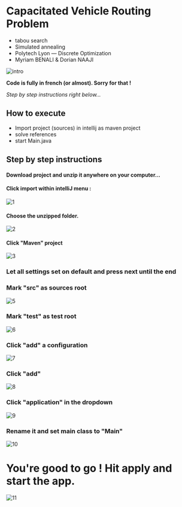 # Capacitated Vehicle Routing Problem

* tabou search
* Simulated annealing
* Polytech Lyon — Discrete Optimization
* Myriam BENALI & Dorian NAAJI

![intro](doc/img/11.%20Hit%20apply%20and%20start%20the%20app.%20You're%20good%20to%20go..png)

**Code is fully in french (or almost).
Sorry for that !**

_Step by step instructions right below..._

## How to execute

- Import project (sources) in intellij as maven project
- solve references
- start Main.java

## Step by step instructions


#### Download project and unzip it anywhere on your computer...

#### Click import within intelliJ menu :

![1](doc/img/1.%20import.png)


#### Choose the unzipped folder.


![2](doc/img/2.%20choose%20folder.png)


#### Click "Maven" project

![3](doc/img/3.%20Maven.png)

### Let all settings set on default and press next until the end


### Mark "src" as sources root


![5](doc/img/5.%20Mark%20src%20as%20sources%20root.png)


### Mark "test" as test root


![6](doc/img/6.%20Mark%20test%20as%20test%20root.png)



### Click "add" a configuration


![7](doc/img/7.%20Add%20a%20configuration.png)


### Click "add"


![8](doc/img/8.%20Click%20add.png)


### Click "application" in the dropdown


![9](doc/img/9.%20Choose%20ap%20in%20the%20dropdown.png)


### Rename it and set main class to "Main"

![10](doc/img/10.%20Rename%20it%20and%20set%20Main%20Class%20to%20Main.png)



# You're good to go ! Hit apply and start the app.


![11](doc/img/11.%20Hit%20apply%20and%20start%20the%20app.%20You're%20good%20to%20go..png)















